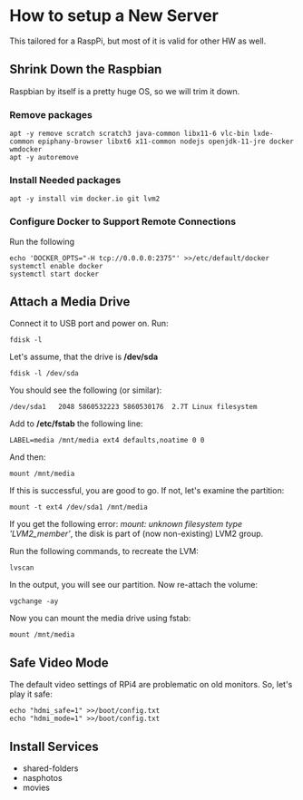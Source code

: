 # How to setup a New Server

This tailored for a RaspPi, but most of it is valid for other HW as well.

## Shrink Down the Raspbian

Raspbian by itself is a pretty huge OS, so we will trim it down.

### Remove packages

```
apt -y remove scratch scratch3 java-common libx11-6 vlc-bin lxde-common epiphany-browser libxt6 x11-common nodejs openjdk-11-jre docker wmdocker
apt -y autoremove
```
### Install Needed packages

```
apt -y install vim docker.io git lvm2
```

### Configure Docker to Support Remote Connections

Run the following
```
echo 'DOCKER_OPTS="-H tcp://0.0.0.0:2375"' >>/etc/default/docker
systemctl enable docker
systemctl start docker
```

## Attach a Media Drive

Connect it to USB port and power on. Run:
```
fdisk -l
```
Let's assume, that the drive is **/dev/sda**
```
fdisk -l /dev/sda
```
You should see the following (or similar):
```
/dev/sda1   2048 5860532223 5860530176  2.7T Linux filesystem
```
Add to **/etc/fstab** the following line:
```
LABEL=media /mnt/media ext4 defaults,noatime 0 0
```
And then:
```
mount /mnt/media
```
If this is successful, you are good to go. If not, let's examine the partition:
```
mount -t ext4 /dev/sda1 /mnt/media
```
If you get the following error: *mount: unknown filesystem type 'LVM2_member'*, the disk is part of (now non-existing) LVM2 group.

Run the following commands, to recreate the LVM:
```
lvscan
```
In the output, you will see our partition. Now re-attach the volume:
```
vgchange -ay
```
Now you can mount the media drive using fstab:
```
mount /mnt/media
```

## Safe Video Mode

The default video settings of RPi4 are problematic on old monitors. So, let's play it safe:

```
echo "hdmi_safe=1" >>/boot/config.txt
echo "hdmi_mode=1" >>/boot/config.txt
```

## Install Services

* shared-folders
* nasphotos
* movies

